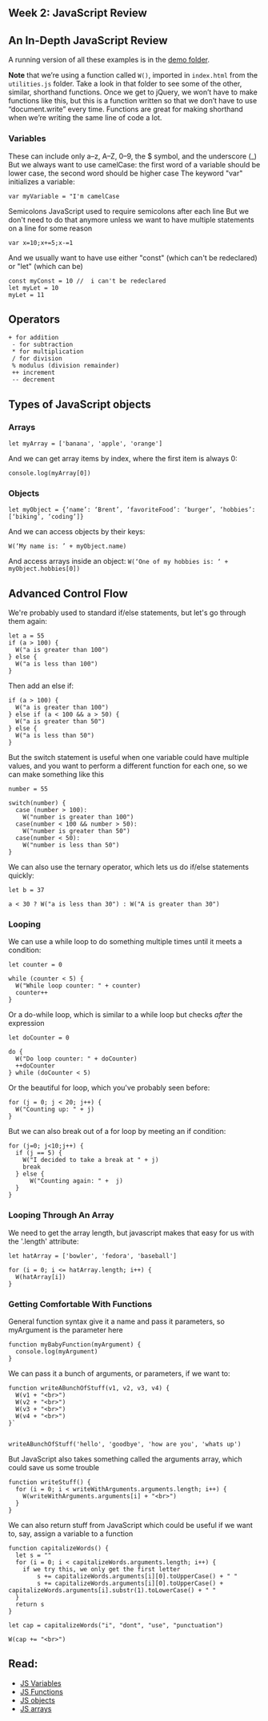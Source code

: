 ## Week 2: JavaScript Review


## An In-Depth JavaScript Review


A running version of all these examples is in the [demo folder]().

**Note** that we’re using a function called `W()`, imported in `index.html` from the `utilities.js` folder. Take a look in that folder to see some of the other, similar, shorthand functions. Once we get to jQuery, we won’t have to make functions like this, but this is a function written so that we don’t have to use “document.write” every time. Functions are great for making shorthand when we’re writing the same line of code a lot.

### Variables
 These can include only a–z, A–Z, 0–9, the $ symbol, and the underscore (_)
 But we always want to use camelCase: the first word of a variable should be lower case, the second word should be higher case
 The keyword "var" initializes a variable:

`var myVariable = "I'm camelCase`

 Semicolons
 JavaScript used to require semicolons after each line
 But we don't need to do that anymore unless we want to have multiple statements on a line for some reason

`var x=10;x+=5;x-=1`

And we usually want to have use either "const" (which can't be redeclared) or "let" (which can be)

```
const myConst = 10 //  i can't be redeclared
let myLet = 10
myLet = 11
```

## Operators
```
+ for addition
 - for subtraction
 * for multiplication
 / for division
 % modulus (division remainder)
 ++ increment
 -- decrement
```

## Types of JavaScript objects
### Arrays

`let myArray = ['banana', 'apple', 'orange']`

And we can get array items by index, where the first item is always 0:

`console.log(myArray[0])`

### Objects

`let myObject = {‘name’: ‘Brent’, ‘favoriteFood’: ‘burger’, ‘hobbies’: [‘biking’, ‘coding’]}`

And we can access objects by their keys:

`W(‘My name is: ’ + myObject.name)`

And access arrays inside an object:
`W(‘One of my hobbies is: ‘ + myObject.hobbies[0])`


## Advanced Control Flow

We're probably used to standard if/else statements, but let's go through them again:

```
let a = 55
if (a > 100) {
  W("a is greater than 100")
} else {
  W("a is less than 100")
}
```

Then add an else if:

```
if (a > 100) {
  W("a is greater than 100")
} else if (a < 100 && a > 50) {
  W("a is greater than 50")
} else {
  W("a is less than 50")
}
```


But the switch statement is useful when one variable could have multiple values, and you want to perform a different function for each one, so we can make something like this

```
number = 55

switch(number) {
  case (number > 100):
    W("number is greater than 100")
  case(number < 100 && number > 50):
    W("number is greater than 50")
  case(number < 50):
    W("number is less than 50")
}
```


We can also use the ternary operator, which lets us do if/else statements quickly: 

```
let b = 37

a < 30 ? W("a is less than 30") : W("A is greater than 30")
```

### Looping

We can use a while loop to do something multiple times until it meets a condition:
```
let counter = 0

while (counter < 5) {
  W("While loop counter: " + counter)
  counter++
}
```


Or a do-while loop, which is similar to a while loop but checks *after* the expression
```
let doCounter = 0

do {
  W("Do loop counter: " + doCounter)
  ++doCounter
} while (doCounter < 5)
```

Or the beautiful for loop, which you've probably seen before:

```
for (j = 0; j < 20; j++) {
  W("Counting up: " + j)
}
```
But we can also break out of a for loop by meeting an if condition:
```
for (j=0; j<10;j++) {
  if (j == 5) {
    W("I decided to take a break at " + j)
    break
  } else {
      W("Counting again: " +  j)
  }
}
```

### Looping Through An Array

We need to get the array length, but javascript makes that easy for us with the '.length' attribute:

```
let hatArray = ['bowler', 'fedora', 'baseball']

for (i = 0; i <= hatArray.length; i++) {
  W(hatArray[i])
}
```

### Getting Comfortable With Functions

 General function syntax
 give it a name and pass it parameters, so
 myArgument is the parameter here

```
function myBabyFunction(myArgument) {
  console.log(myArgument)
}
```

We can pass it a bunch of arguments, or parameters, if we want to:

```
function writeABunchOfStuff(v1, v2, v3, v4) {
  W(v1 + "<br>")
  W(v2 + "<br>")
  W(v3 + "<br>")
  W(v4 + "<br>")
}`


writeABunchOfStuff('hello', 'goodbye', 'how are you', 'whats up')
```


But JavaScript also takes something called the arguments array, which could save us some trouble

```
function writeStuff() {
  for (i = 0; i < writeWithArguments.arguments.length; i++) {
    W(writeWithArguments.arguments[i] + "<br>")
  }
}
```

We can also return stuff from JavaScript
 which could be useful if we want to, say, assign a variable to a function

```
function capitalizeWords() {
  let s = ""
  for (i = 0; i < capitalizeWords.arguments.length; i++) {
    if we try this, we only get the first letter
        s += capitalizeWords.arguments[i][0].toUpperCase() + " "
        s += capitalizeWords.arguments[i][0].toUpperCase() + capitalizeWords.arguments[i].substr(1).toLowerCase() + " "
  }
  return s
}

let cap = capitalizeWords("i", "dont", "use", "punctuation")

W(cap += "<br>")
```

## Read:
- [JS Variables](https:www.w3schools.com/js/js_variables.asp)
- [JS Functions](https:www.w3schools.com/js/js_functions.asp)
- [JS objects](https:www.w3schools.com/js/js_objects.asp)
- [JS arrays](https:www.w3schools.com/js/js_arrays.asp)





